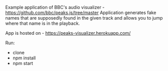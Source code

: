 Example application of BBC's audio visualizer - https://github.com/bbc/peaks.js/tree/master
Application generates fake names that are supposedly found in the given track and allows you to jump where that name is in the playback.

App is hosted on - https://peaks-visualizer.herokuapp.com/

Run:
- clone
- npm install
- npm start
